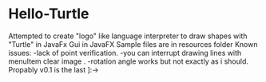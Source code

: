 # Hello-Turtle
Attempted to create "logo" like language interpreter to draw shapes with "Turtle" in JavaFx
Gui in JavaFX
Sample files are in resources folder
Known issues:
-lack of point verification.
-you can interrupt drawing lines with menuItem clear image .
-rotation angle works but not exactly as i should.
Propably v0.1 is the last ]:->
